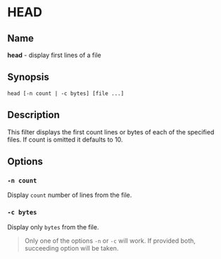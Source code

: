# HEAD

## Name
  **head** - display first lines of a file

## Synopsis

`head [-n count | -c bytes] [file ...]`

## Description

This filter displays the first count lines or bytes of each of the specified files. If count is omitted it defaults to 10.

## Options

### `-n count`

Display `count` number of lines from the file.

### `-c bytes`
Display only `bytes` from the file.

> Only one of the options `-n` or `-c` will work. If provided both, succeeding option will be taken.